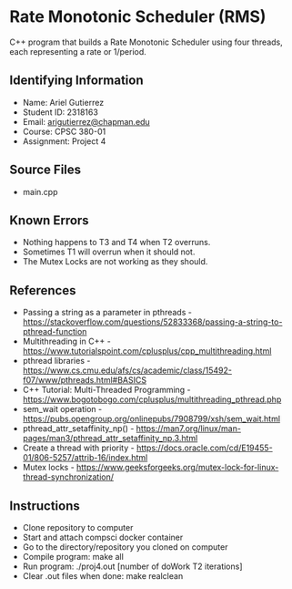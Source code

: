 # Rate Monotonic Scheduler (RMS)
C++ program that builds a Rate Monotonic Scheduler using four threads, each representing a rate or 1/period.


## Identifying Information
* Name: Ariel Gutierrez
* Student ID: 2318163
* Email: arigutierrez@chapman.edu
* Course: CPSC 380-01
* Assignment: Project 4

## Source Files
* main.cpp

## Known Errors
* Nothing happens to T3 and T4 when T2 overruns.
* Sometimes T1 will overrun when it should not.
* The Mutex Locks are not working as they should.

## References
* Passing a string as a parameter in pthreads - https://stackoverflow.com/questions/52833368/passing-a-string-to-pthread-function
* Multithreading in C++ - https://www.tutorialspoint.com/cplusplus/cpp_multithreading.html
* pthread libraries - https://www.cs.cmu.edu/afs/cs/academic/class/15492-f07/www/pthreads.html#BASICS
* C++ Tutorial: Multi-Threaded Programming - https://www.bogotobogo.com/cplusplus/multithreading_pthread.php
* sem_wait operation - https://pubs.opengroup.org/onlinepubs/7908799/xsh/sem_wait.html
* pthread_attr_setaffinity_np() - https://man7.org/linux/man-pages/man3/pthread_attr_setaffinity_np.3.html
* Create a thread with priority - https://docs.oracle.com/cd/E19455-01/806-5257/attrib-16/index.html
* Mutex locks - https://www.geeksforgeeks.org/mutex-lock-for-linux-thread-synchronization/

## Instructions
* Clone repository to computer
* Start and attach compsci docker container
* Go to the directory/repository you cloned on computer
* Compile program: make all
* Run program: ./proj4.out [number of doWork T2 iterations]
* Clear .out files when done: make realclean
